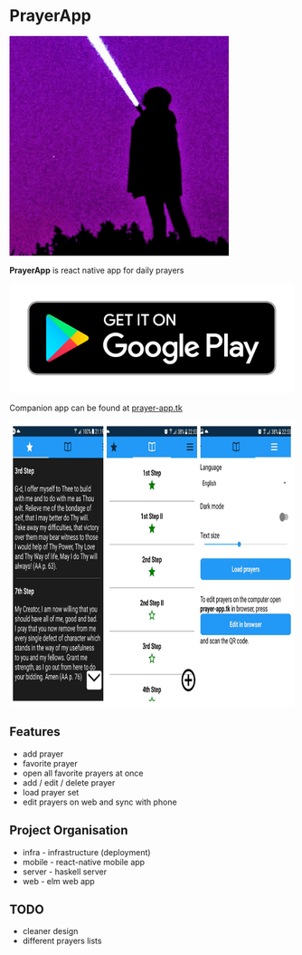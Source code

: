 # PrayerApp

![icon](mobile/assets/icon.png)

**PrayerApp** is react native app for daily prayers

<a href="https://play.google.com/store/apps/details?id=com.fokot.prayerApp">
  <img src="google-play-badge.png"/>
</a>

Companion app can be found at [prayer-app.tk](https://prayer-app.tk) 

<img src="screenshot.jpg" width="816" height="505" />

## Features
- add prayer
- favorite prayer
- open all favorite prayers at once
- add / edit / delete prayer
- load prayer set
- edit prayers on web and sync with phone

## Project Organisation
- infra  - infrastructure (deployment)
- mobile - react-native mobile app
- server - haskell server
- web    - elm web app

## TODO
- cleaner design
- different prayers lists
